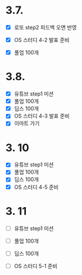 # 3.7.

- [x] 로또 step2 피드백 오면 반영
- [x] OS 스터디 4-2 발표 준비
- [x] 풀업 100개



# 3.8.

- [x] 유튜브 step1 미션
- [x] 풀업 100개
- [x] 딥스 100개
- [x] OS 스터디 4-3 발표 준비
- [x] 이마트 가기

# 3. 10

- [x] 유튜브 step1 미션
- [x] 풀업 100개
- [x] 딥스 100개
- [x] OS 스터디 4-5 준비

# 3. 11

- [ ] 유튜브 step1 미션
- [ ] 풀업 100개
- [ ] 딥스 100개
- [ ] OS 스터디 5-1 준비

